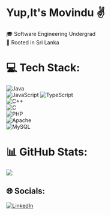 # Yup,It's Movindu ✌️


🎓 Software Engineering Undergrad<br>🌱 Rooted in Sri Lanka

# 💻 Tech Stack:

![Java](https://img.shields.io/badge/java-%23ED8B00.svg?style=for-the-badge&logo=openjdk&logoColor=white) 
<br> ![JavaScript](https://img.shields.io/badge/javascript-%23323330.svg?style=for-the-badge&logo=javascript&logoColor=%23F7DF1E) ![TypeScript](https://img.shields.io/badge/typescript-%23007ACC.svg?style=for-the-badge&logo=typescript&logoColor=white) <br>![C++](https://img.shields.io/badge/c++-%2300599C.svg?style=for-the-badge&logo=c%2B%2B&logoColor=white)<br> ![C](https://img.shields.io/badge/c-%2300599C.svg?style=for-the-badge&logo=c&logoColor=white) <br>![PHP](https://img.shields.io/badge/php-%23777BB4.svg?style=for-the-badge&logo=php&logoColor=white) <br>![Apache](https://img.shields.io/badge/apache-%23D42029.svg?style=for-the-badge&logo=apache&logoColor=white)<br>![MySQL](https://img.shields.io/badge/mysql-%2300000f.svg?style=for-the-badge&logo=mysql&logoColor=white&)

# 📊 GitHub Stats:
![](https://github-readme-stats.vercel.app/api?username=Movin21&theme=tokyonight&hide_border=true&include_all_commits=false&count_private=false)<br/>

## 🌐 Socials:
[![LinkedIn](https://img.shields.io/badge/LinkedIn-%230077B5.svg?logo=linkedin&logoColor=white)](https://www.linkedin.com/in/movindu-imeth-liyanage-291b48282/)


